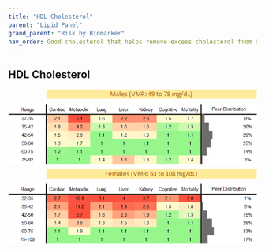 ```yaml
---
title: "HDL Cholesterol"
parent: "Lipid Panel"
grand_parent: "Risk by Biomarker"
nav_order: Good cholesterol that helps remove excess cholesterol from blood. High HDL is protective against heart disease.
---
```



## HDL Cholesterol




<div style="display: flex; flex-direction: column; gap: 10px;">

  <img src="/assets/images/vmrbiomarker_hdl__male.png" alt="HDL Cholesterol VMR Male" style="margin-left: 15%">
  <img src="/assets/images/rr_hdl__male.png" alt="HDL Cholesterol RR Male">

  <img src="/assets/images/vmrbiomarker_hdl__female.png" alt="HDL Cholesterol VMR Female" style="margin-left: 15%; ">
  <img src="/assets/images/rr_hdl__female.png" alt="HDL Cholesterol RR Female">

</div>




